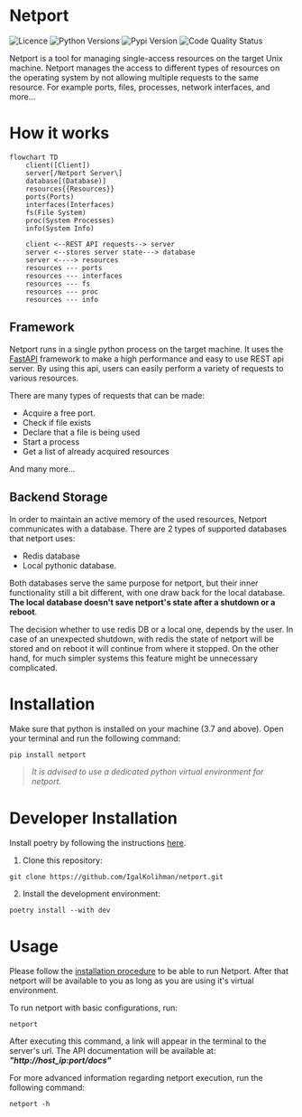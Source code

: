 # Netport

![Licence](https://badgen.net/pypi/license/netport)
![Python Versions](https://badgen.net/pypi/python/netport)
![Pypi Version](https://badgen.net/pypi/v/netport)
![Code Quality Status](https://github.com/IgalKolihman/netport/actions/workflows/pull_request.yaml/badge.svg)

Netport is a tool for managing single-access resources on the target Unix machine. Netport manages
the access to different types of resources on the operating system by not allowing multiple requests
to the same resource. For example ports, files, processes, network interfaces, and more...

# How it works

```mermaid
flowchart TD
    client([Client])
    server[/Netport Server\]
    database[(Database)]
    resources{{Resources}}
    ports(Ports)
    interfaces(Interfaces)
    fs(File System)
    proc(System Processes)
    info(System Info)
    
    client <--REST API requests--> server
    server <--stores server state---> database
    server <----> resources
    resources --- ports
    resources --- interfaces
    resources --- fs
    resources --- proc
    resources --- info
```

## Framework

Netport runs in a single python process on the target machine. It uses the
[FastAPI](https://fastapi.tiangolo.com/) framework to make a high performance and easy to use REST
api server. By using this api, users can easily perform a variety of requests to various resources.

There are many types of requests that can be made:

* Acquire a free port.
* Check if file exists
* Declare that a file is being used
* Start a process
* Get a list of already acquired resources

And many more...

## Backend Storage

In order to maintain an active memory of the used resources, Netport communicates with a database.
There are 2 types of supported databases that netport uses:

* Redis database
* Local pythonic database.

Both databases serve the same purpose for netport, but their inner functionality still a bit
different, with one draw back for the local database. **The local database doesn't save netport's
state after a shutdown or a reboot**.

The decision whether to use redis DB or a local one, depends by the user. In case of an unexpected
shutdown, with redis the state of netport will be stored and on reboot it will continue from where
it stopped. On the other hand, for much simpler systems this feature might be unnecessary
complicated.

# Installation

Make sure that python is installed on your machine (3.7 and above). Open your terminal and run the
following command:

```shell
pip install netport
```

> _It is advised to use a dedicated python virtual environment for netport._

# Developer Installation

Install poetry by following the instructions [here](https://python-poetry.org/docs/).

1. Clone this repository:

```shell
git clone https://github.com/IgalKolihman/netport.git
```

2. Install the development environment:

```shell
poetry install --with dev
```

# Usage

Please follow the [installation procedure](#installation) to be able to run Netport. After that
netport will be available to you as long as you are using it's virtual environment.

To run netport with basic configurations, run:

```shell
netport
```

After executing this command, a link will appear in the terminal to the server's url. The API
documentation will be available at: _**"http://host_ip:port/docs"**_

For more advanced information regarding netport execution, run the following command:

```shell
netport -h
```